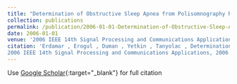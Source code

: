 ```yaml
---
title: "Determination of Obstructive Sleep Apnea from Polisomnography Records"
collection: publications
permalink: /publication/2006-01-01-Determination-of-Obstructive-Sleep-Apnea-from-Polisomnography-Records
date: 2006-01-01
venue: '2006 IEEE 14th Signal Processing and Communications Applications'
citation: 'Erdamar , Erogul , Duman , Yetkin , Tanyolac , Determination of Obstructive Sleep Apnea from Polisomnography Records"
2006 IEEE 14th Signal Processing and Communications Applications, 2006'
---
```

Use [Google Scholar](https://scholar.google.com/scholar?q=Determination+of+Obstructive+Sleep+Apnea+from+Polisomnography+Records){:target="_blank"} for full citation